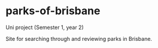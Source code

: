# parks-of-brisbane
Uni project (Semester 1, year 2)

Site for searching through and reviewing parks in Brisbane. 
